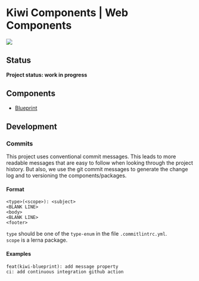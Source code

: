 # Kiwi Components | Web Components
<img src="https://img.shields.io/github/workflow/status/kiwigrid/kiwi-components/continuous-integration/master">

## Status
**Project status: work in progress**

## Components
* [Blueprint](packages/blueprint)

## Development

### Commits
This project uses conventional commit messages. This leads to more readable messages that are easy to follow when looking through the project history. But also, we use the git commit messages to generate the change log and to versioning the components/packages.

#### Format

    <type>(<scope>): <subject>
    <BLANK LINE>
    <body>
    <BLANK LINE>
    <footer>

`type` should be one of the `type-enum` in the file `.commitlintrc.yml`. \
`scope` is a lerna package.

#### Examples

    feat(kiwi-blueprint): add message property
    ci: add continuous integration github action
